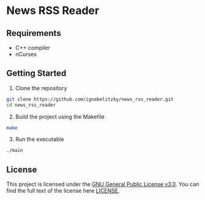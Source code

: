 # News RSS Reader

## Requirements
- C++ compiler
- nCurses

## Getting Started

1. Clone the repository
```bash
git clone https://github.com/ignabelitzky/news_rss_reader.git
cd news_rss_reader
```
2. Build the project using the Makefile
```bash
make
```
3. Run the executable
```bash
./main
```

## License

This project is licensed under the [GNU General Public License v3.0](LICENSE). You can find the full text of the license here [LICENSE](LICENSE).
